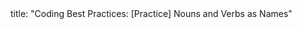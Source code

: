 <frontmatter>
title: "Coding Best Practices: [Practice] Nouns and Verbs as Names"
</frontmatter>

<include src="unit-inPage-asFlat.md" boilerplate />